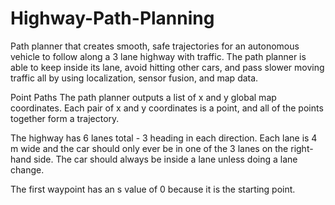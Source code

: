 # Highway-Path-Planning
Path planner that creates smooth, safe trajectories for an autonomous vehicle to follow along a 3 lane highway with traffic. The path planner is able to keep inside its lane, avoid hitting other cars, and pass slower moving traffic all by using localization, sensor fusion, and map data.

Point Paths
The path planner outputs a list of x and y global map coordinates. Each pair of x and y coordinates is a point, and all of the points together form a trajectory.

The highway has 6 lanes total - 3 heading in each direction. Each lane is 4 m wide and the car should only ever be in one of the 3 lanes on the right-hand side. The car should always be inside a lane unless doing a lane change.

The first waypoint has an s value of 0 because it is the starting point.
